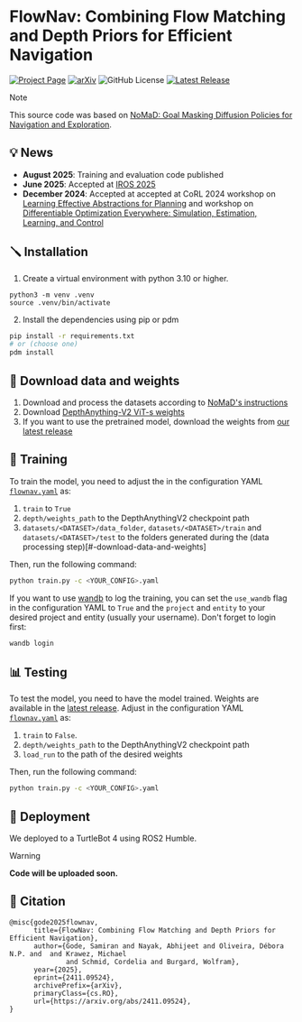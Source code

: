 # FlowNav: Combining Flow Matching and Depth Priors for Efficient Navigation

[![Project Page](https://img.shields.io/badge/Project%20Page-6cc644&cacheSeconds=60)](https://utn-air.github.io/flownav.github.io/)
[![arXiv](https://img.shields.io/badge/arXiv-2411.09524-b31b1b.svg)](https://arxiv.org/abs/2411.09524)
![GitHub License](https://img.shields.io/github/license/utn-air/flownav?label=License&color=%23e11d48&cacheSeconds=60)
[![Latest Release](https://img.shields.io/github/v/tag/utn-air/flownav?label=Latest%20Release&cacheSeconds=60)
](https://github.com/utn-air/flownav/releases)

> [!NOTE]  
> This source code was based on [NoMaD: Goal Masking Diffusion Policies for Navigation and Exploration](https://general-navigation-models.github.io/nomad/index.html).

## 💡 News

- **August 2025**: Training and evaluation code published
- **June 2025**: Accepted at [IROS 2025](https://www.iros25.org/)
- **December 2024**: Accepted at accepted at CoRL 2024 workshop on [Learning Effective Abstractions for Planning](https://leap-workshop.github.io/) and workshop on [Differentiable Optimization Everywhere: Simulation, Estimation, Learning, and Control](https://sites.google.com/seas.upenn.edu/corl-2024-workshop-diff/)

## 🪛 Installation

1) Create a virtual environment with python 3.10 or higher. 
```
python3 -m venv .venv
source .venv/bin/activate
```

2) Install the dependencies using pip or pdm

```bash
pip install -r requirements.txt
# or (choose one)
pdm install
```

## 🔗 Download data and weights

1) Download and process the datasets according to [NoMaD's instructions](https://github.com/robodhruv/visualnav-transformer?tab=readme-ov-file#data-wrangling)
2) Download [DepthAnything-V2 ViT-s weights](https://huggingface.co/depth-anything/Depth-Anything-V2-Small/resolve/main/depth_anything_v2_vits.pth?download=true)
3) If you want to use the pretrained model, download the weights from [our latest release](https://github.com/utn-air/flownav/releases)

## 🚀 Training

To train the model, you need to adjust the in the configuration YAML [`flownav.yaml`](flownav/config/flownav.yaml) as:

1) `train` to `True`
2) `depth/weights_path` to the DepthAnythingV2 checkpoint path
3) `datasets/<DATASET>/data_folder`, `datasets/<DATASET>/train` and `datasets/<DATASET>/test` to the folders generated during the (data processing step)[#-download-data-and-weights]

Then, run the following command:

```bash
python train.py -c <YOUR_CONFIG>.yaml
```

If you want to use [wandb](https://wandb.ai/) to log the training, you can set the `use_wandb` flag in the configuration YAML to `True` and  the `project` and `entity` to your desired project and entity (usually your username). Don't forget to login first:
    
```bash
wandb login
```

## 📊 Testing

To test the model, you need to have the model trained. Weights are available in the [latest release](https://github.com/utn-air/flownav/releases). Adjust in the configuration YAML [`flownav.yaml`](flownav/config/flownav.yaml) as:

1) `train` to `False`.
2) `depth/weights_path` to the DepthAnythingV2 checkpoint path
2) `load_run` to the path of the desired weights

Then, run the following command:

```bash
python train.py -c <YOUR_CONFIG>.yaml
```

## 🤖 Deployment

We deployed to a TurtleBot 4 using ROS2 Humble. 

> [!WARNING]  
> **Code will be uploaded soon.**

## 📝 Citation

```
@misc{gode2025flownav,
      title={FlowNav: Combining Flow Matching and Depth Priors for Efficient Navigation}, 
      author={Gode, Samiran and Nayak, Abhijeet and Oliveira, Débora N.P. and  and Krawez, Michael 
              and Schmid, Cordelia and Burgard, Wolfram},
      year={2025},
      eprint={2411.09524},
      archivePrefix={arXiv},
      primaryClass={cs.RO},
      url={https://arxiv.org/abs/2411.09524}, 
}
```
